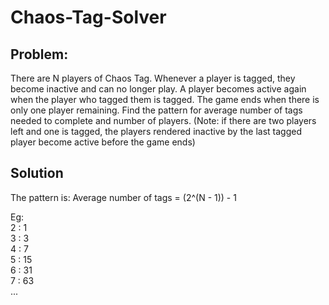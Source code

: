 # Chaos-Tag-Solver

## Problem:

There are N players of Chaos Tag. Whenever a player is tagged, they become inactive and can no longer play. A player becomes active again when the player who tagged them is tagged. The game ends when there is only one player remaining. Find the pattern for average number of tags needed to complete and number of players. (Note: if there are two players left and one is tagged, the players rendered inactive by the last tagged player become active before the game ends)

## Solution

The pattern is: Average number of tags = (2^(N - 1)) - 1

Eg:  
2 : 1  
3 : 3  
4 : 7  
5 : 15  
6 : 31  
7 : 63  
... 

